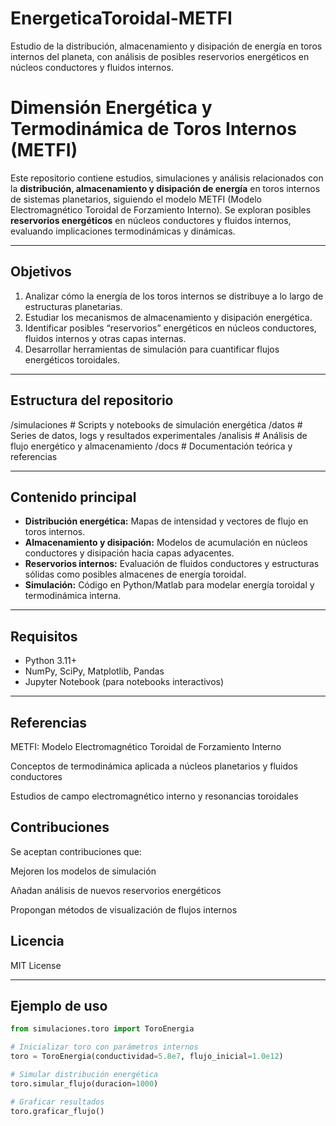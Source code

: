 # EnergeticaToroidal-METFI
Estudio de la distribución, almacenamiento y disipación de energía en toros internos del planeta, con análisis de posibles reservorios energéticos en núcleos conductores y fluidos internos.

# Dimensión Energética y Termodinámica de Toros Internos (METFI)

Este repositorio contiene estudios, simulaciones y análisis relacionados con la **distribución, almacenamiento y disipación de energía** en toros internos de sistemas planetarios, siguiendo el modelo METFI (Modelo Electromagnético Toroidal de Forzamiento Interno). Se exploran posibles **reservorios energéticos** en núcleos conductores y fluidos internos, evaluando implicaciones termodinámicas y dinámicas.

---

## Objetivos

1. Analizar cómo la energía de los toros internos se distribuye a lo largo de estructuras planetarias.
2. Estudiar los mecanismos de almacenamiento y disipación energética.
3. Identificar posibles “reservorios” energéticos en núcleos conductores, fluidos internos y otras capas internas.
4. Desarrollar herramientas de simulación para cuantificar flujos energéticos toroidales.

---

## Estructura del repositorio

/simulaciones # Scripts y notebooks de simulación energética
/datos # Series de datos, logs y resultados experimentales
/analisis # Análisis de flujo energético y almacenamiento
/docs # Documentación teórica y referencias


---

## Contenido principal

- **Distribución energética:** Mapas de intensidad y vectores de flujo en toros internos.
- **Almacenamiento y disipación:** Modelos de acumulación en núcleos conductores y disipación hacia capas adyacentes.
- **Reservorios internos:** Evaluación de fluidos conductores y estructuras sólidas como posibles almacenes de energía toroidal.
- **Simulación:** Código en Python/Matlab para modelar energía toroidal y termodinámica interna.

---

## Requisitos

- Python 3.11+  
- NumPy, SciPy, Matplotlib, Pandas  
- Jupyter Notebook (para notebooks interactivos)  

---

## Referencias

METFI: Modelo Electromagnético Toroidal de Forzamiento Interno

Conceptos de termodinámica aplicada a núcleos planetarios y fluidos conductores

Estudios de campo electromagnético interno y resonancias toroidales

## Contribuciones

Se aceptan contribuciones que:

Mejoren los modelos de simulación

Añadan análisis de nuevos reservorios energéticos

Propongan métodos de visualización de flujos internos

## Licencia

MIT License

---

## Ejemplo de uso

```python
from simulaciones.toro import ToroEnergia

# Inicializar toro con parámetros internos
toro = ToroEnergia(conductividad=5.8e7, flujo_inicial=1.0e12)

# Simular distribución energética
toro.simular_flujo(duracion=1000)

# Graficar resultados
toro.graficar_flujo()


